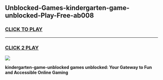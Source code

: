 
## Unblocked-Games-kindergarten-game-unblocked-Play-Free-ab008
<h3>
<a href="https://premium76.site?title=kindergarten-game-unblocked&ref=23A">CLICK TO PLAY</a></h3>
<hr>

<h3>
<a href="https://premium76.site?title=kindergarten-game-unblocked&ref=23A">CLICK 2 PLAY</a>
  
</h3>

<a href="https://premium76.site?title=kindergarten-game-unblocked&ref=23A"><img src="https://clearcache.store/games.png"></a>


**kindergarten-game-unblocked games unblocked: Your Gateway to Fun and Accessible Online Gaming**
